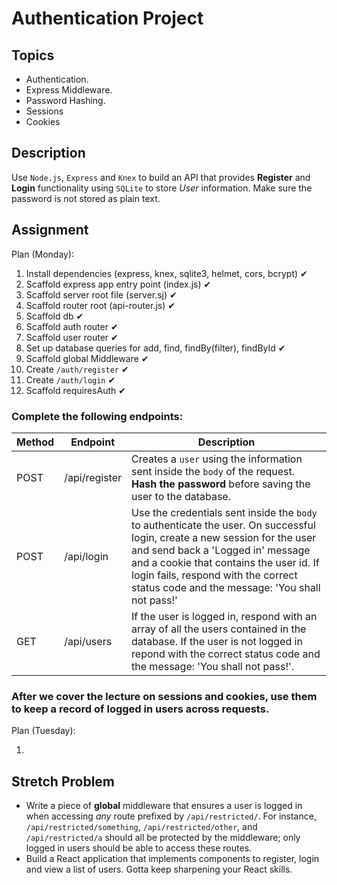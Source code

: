 # Authentication Project

## Topics

- Authentication.
- Express Middleware.
- Password Hashing.
- Sessions
- Cookies

## Description

Use `Node.js`, `Express` and `Knex` to build an API that provides **Register** and **Login** functionality using `SQLite` to store _User_ information. Make sure the password is not stored as plain text.

## Assignment

Plan (Monday):

1. Install dependencies (express, knex, sqlite3, helmet, cors, bcrypt) ✔
2. Scaffold express app entry point (index.js) ✔
3. Scaffold server root file (server.sj) ✔
4. Scaffold router root (api-router.js) ✔
5. Scaffold db ✔
6. Scaffold auth router ✔
7. Scaffold user router ✔
8. Set up database queries for add, find, findBy(filter), findById ✔
9. Scaffold global Middleware ✔
10. Create `/auth/register` ✔
11. Create `/auth/login` ✔
12. Scaffold requiresAuth ✔


### Complete the following endpoints:

| Method | Endpoint | Description |
| ------ | -------- | ----------- |
| POST   | /api/register | Creates a `user` using the information sent inside the `body` of the request. **Hash the password** before saving the user to the database.                                                                                                                                                         |
| POST   | /api/login    | Use the credentials sent inside the `body` to authenticate the user. On successful login, create a new session for the user and send back a 'Logged in' message and a cookie that contains the user id. If login fails, respond with the correct status code and the message: 'You shall not pass!' |
| GET    | /api/users    | If the user is logged in, respond with an array of all the users contained in the database. If the user is not logged in repond with the correct status code and the message: 'You shall not pass!'.                                                                                                |

### After we cover the lecture on **sessions** and **cookies**, use them to keep a record of logged in users across requests.

Plan (Tuesday):

1. 

## Stretch Problem

- Write a piece of **global** middleware that ensures a user is logged in when accessing _any_ route prefixed by `/api/restricted/`. For instance, `/api/restricted/something`, `/api/restricted/other`, and `/api/restricted/a` should all be protected by the middleware; only logged in users should be able to access these routes.
- Build a React application that implements components to register, login and view a list of users. Gotta keep sharpening your React skills.
